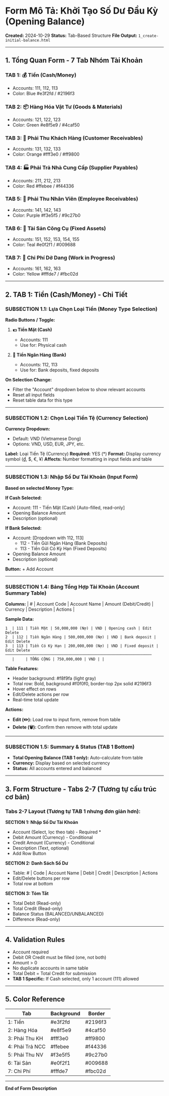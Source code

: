 # Form Mô Tả: Khởi Tạo Số Dư Đầu Kỳ (Opening Balance)

**Created:** 2024-10-29
**Status:** Tab-Based Structure
**File Output:** `1_create-initial-balance.html`

---

## 1. Tổng Quan Form - 7 Tab Nhóm Tài Khoản

### TAB 1: 💰 Tiền (Cash/Money)
- Accounts: 111, 112, 113
- Color: Blue #e3f2fd / #2196f3

### TAB 2: 📦 Hàng Hóa Vật Tư (Goods & Materials)
- Accounts: 121, 122, 123
- Color: Green #e8f5e9 / #4caf50

### TAB 3: 👥 Phải Thu Khách Hàng (Customer Receivables)
- Accounts: 131, 132, 133
- Color: Orange #fff3e0 / #ff9800

### TAB 4: 🏭 Phải Trả Nhà Cung Cấp (Supplier Payables)
- Accounts: 211, 212, 213
- Color: Red #ffebee / #f44336

### TAB 5: 👔 Phải Thu Nhân Viên (Employee Receivables)
- Accounts: 141, 142, 143
- Color: Purple #f3e5f5 / #9c27b0

### TAB 6: 🏢 Tài Sản Công Cụ (Fixed Assets)
- Accounts: 151, 152, 153, 154, 155
- Color: Teal #e0f2f1 / #009688

### TAB 7: 🔧 Chi Phí Dở Dang (Work in Progress)
- Accounts: 161, 162, 163
- Color: Yellow #fffde7 / #fbc02d

---

## 2. TAB 1: Tiền (Cash/Money) - Chi Tiết

### SUBSECTION 1.1: Lựa Chọn Loại Tiền (Money Type Selection)

**Radio Buttons / Toggle:**
1. **💵 Tiền Mặt (Cash)**
   - Accounts: 111
   - Use for: Physical cash

2. **🏦 Tiền Ngân Hàng (Bank)**
   - Accounts: 112, 113
   - Use for: Bank deposits, fixed deposits

**On Selection Change:**
- Filter the "Account" dropdown below to show relevant accounts
- Reset all input fields
- Reset table data for this type

---

### SUBSECTION 1.2: Chọn Loại Tiền Tệ (Currency Selection)

**Currency Dropdown:**
- Default: VND (Vietnamese Dong)
- Options: VND, USD, EUR, JPY, etc.

**Label:** Loại Tiền Tệ (Currency)
**Required:** YES (*)
**Format:** Display currency symbol (₫, $, €, ¥)
**Affects:** Number formatting in input fields and table

---

### SUBSECTION 1.3: Nhập Số Dư Tài Khoản (Input Form)

**Based on selected Money Type:**

**If Cash Selected:**
- Account: 111 - Tiền Mặt (Cash) [Auto-filled, read-only]
- Opening Balance Amount
- Description (optional)

**If Bank Selected:**
- Account: [Dropdown with 112, 113]
  - 112 - Tiền Gửi Ngân Hàng (Bank Deposits)
  - 113 - Tiền Gửi Có Kỳ Hạn (Fixed Deposits)
- Opening Balance Amount
- Description (optional)

**Button:** + Add Account

---

### SUBSECTION 1.4: Bảng Tổng Hợp Tài Khoản (Account Summary Table)

**Columns:**
| # | Account Code | Account Name | Amount (Debit/Credit) | Currency | Description | Actions |

**Sample Data:**
```
1  | 111 | Tiền Mặt | 50,000,000 (Nợ) | VND | Opening cash | Edit Delete
2  | 112 | Tiền Ngân Hàng | 500,000,000 (Nợ) | VND | Bank deposit | Edit Delete
3  | 113 | Tiền Có Kỳ Hạn | 200,000,000 (Nợ) | VND | Fixed deposit | Edit Delete
─────────────────────────────────────────────────────────────────
   |     | TỔNG CỘNG | 750,000,000 | VND | |
```

**Table Features:**
- Header background: #f8f9fa (light gray)
- Total row: Bold, background #f0f0f0, border-top 2px solid #2196f3
- Hover effect on rows
- Edit/Delete actions per row
- Real-time total update

**Actions:**
- **Edit (✏️):** Load row to input form, remove from table
- **Delete (🗑️):** Confirm then remove with total update

---

### SUBSECTION 1.5: Summary & Status (TAB 1 Bottom)

- **Total Opening Balance (TAB 1 only):** Auto-calculate from table
- **Currency:** Display based on selected currency
- **Status:** All accounts entered and balanced

---

## 3. Form Structure - Tabs 2-7 (Tương tự cấu trúc cơ bản)

### Tabs 2-7 Layout (Tương tự TAB 1 nhưng đơn giản hơn):

**SECTION 1: Nhập Số Dư Tài Khoản**
- Account (Select, lọc theo tab) - Required *
- Debit Amount (Currency) - Conditional
- Credit Amount (Currency) - Conditional
- Description (Text, optional)
- Add Row Button

**SECTION 2: Danh Sách Số Dư**
- Table: # | Code | Account Name | Debit | Credit | Description | Actions
- Edit/Delete buttons per row
- Total row at bottom

**SECTION 3: Tóm Tắt**
- Total Debit (Read-only)
- Total Credit (Read-only)
- Balance Status (BALANCED/UNBALANCED)
- Difference (Read-only)

---

## 4. Validation Rules

- Account required
- Debit OR Credit must be filled (one, not both)
- Amount > 0
- No duplicate accounts in same table
- Total Debit = Total Credit for submission
- **TAB 1 Specific:** If Cash selected, only 1 account (111) allowed

---

## 5. Color Reference

| Tab | Background | Border |
|-----|-----------|--------|
| 1: Tiền | #e3f2fd | #2196f3 |
| 2: Hàng Hóa | #e8f5e9 | #4caf50 |
| 3: Phải Thu KH | #fff3e0 | #ff9800 |
| 4: Phải Trả NCC | #ffebee | #f44336 |
| 5: Phải Thu NV | #f3e5f5 | #9c27b0 |
| 6: Tài Sản | #e0f2f1 | #009688 |
| 7: Chi Phí | #fffde7 | #fbc02d |

---

**End of Form Description**
